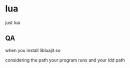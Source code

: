 # lua

just lua

## QA

when you install libluajit.so

considering the path your program runs and your ldd path

